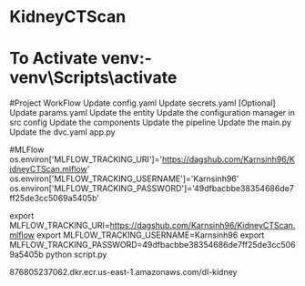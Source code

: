 # KidneyCTScan

# To Activate venv:- venv\Scripts\activate


#Project WorkFlow
Update config.yaml
Update secrets.yaml [Optional]
Update params.yaml
Update the entity
Update the configuration manager in src config
Update the components
Update the pipeline
Update the main.py
Update the dvc.yaml
app.py


#MLFlow
os.environ['MLFLOW_TRACKING_URI']='https://dagshub.com/Karnsinh96/KidneyCTScan.mlflow'
os.environ['MLFLOW_TRACKING_USERNAME']='Karnsinh96'
os.environ['MLFLOW_TRACKING_PASSWORD']='49dfbacbbe38354686de7ff25de3cc5069a5405b'

 

export MLFLOW_TRACKING_URI=https://dagshub.com/Karnsinh96/KidneyCTScan.mlflow
export MLFLOW_TRACKING_USERNAME=Karnsinh96
export MLFLOW_TRACKING_PASSWORD=49dfbacbbe38354686de7ff25de3cc5069a5405b
python script.py



876805237062.dkr.ecr.us-east-1.amazonaws.com/dl-kidney